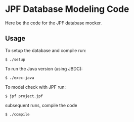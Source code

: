 JPF Database Modeling Code
==========================

Here be the code for the JPF database mocker.

## Usage

To setup the database and compile run:
```
$ ./setup
```

To run the Java version (using JBDC):
```
$ ./exec-java
```

To model check with JPF run:
```
$ jpf project.jpf
```


subsequent runs, compile the code
```
$ ./compile
```
